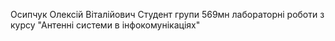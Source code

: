 Осипчук Олексій Віталійович
Студент групи 569мн
лабораторні роботи з курсу
"Антенні системи в інфокомунікаціях"